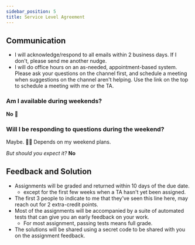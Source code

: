 ```yaml
---
sidebar_position: 5
title: Service Level Agreement
---
```


## Communication

* I will acknowledge/respond to all emails within 2 business days. If I don't, please send me another nudge.
* I will do office hours on an as-needed, appointment-based system. Please ask your questions on the channel first, and schedule a meeting when suggestions on the channel aren't helping. Use the link on the top to schedule a meeting with me or the TA.

### Am I available during weekends?

**No** 🚫

### Will I be responding to questions during the weekend?

Maybe. 🤷‍♂️ Depends on my weekend plans.

*But should you expect it?* **No**

## Feedback and Solution

* Assignments will be graded and returned within 10 days of the due date.
  * except for the first few weeks when a TA hasn't yet been assigned.
* The first 3 people to indicate to me that they've seen this line here, may reach out for 2 extra-credit points.
* Most of the assignments will be accompanied by a suite of automated tests that can give you an early feedback on your work.
  * For most assignment, passing tests means full grade.
* The solutions will be shared using a secret code to be shared with you on the assignment feedback.
